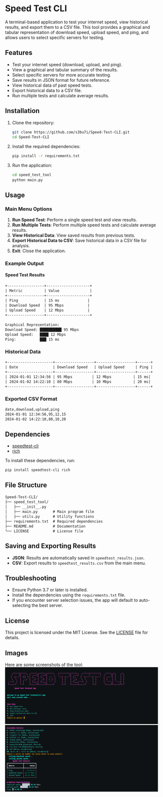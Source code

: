# Speed Test CLI

A terminal-based application to test your internet speed, view historical results, and export them to a CSV file. This tool provides a graphical and tabular representation of download speed, upload speed, and ping, and allows users to select specific servers for testing.

## Features

- Test your internet speed (download, upload, and ping).
- View a graphical and tabular summary of the results.
- Select specific servers for more accurate testing.
- Save results in JSON format for future reference.
- View historical data of past speed tests.
- Export historical data to a CSV file.
- Run multiple tests and calculate average results.

## Installation

1. Clone the repository:
   ```bash
   git clone https://github.com/s3bu7i/Speed-Test-CLI.git
   cd Speed-Test-CLI
   ```

2. Install the required dependencies:
   ```bash
   pip install -r requirements.txt
   ```

3. Run the application:
   ```bash
   cd speed_test_tool
   python main.py
   ```

## Usage

### Main Menu Options

1. **Run Speed Test**: Perform a single speed test and view results.
2. **Run Multiple Tests**: Perform multiple speed tests and calculate average results.
3. **View Historical Data**: View saved results from previous tests.
4. **Export Historical Data to CSV**: Save historical data in a CSV file for analysis.
5. **Exit**: Close the application.

### Example Output

#### Speed Test Results
```plaintext
+-----------------+--------------------+
| Metric          | Value              |
+-----------------+--------------------+
| Ping            | 15 ms             |
| Download Speed  | 95 Mbps           |
| Upload Speed    | 12 Mbps           |
+-----------------+--------------------+

Graphical Representation:
Download Speed: ██████████ 95 Mbps
Upload Speed:   ████ 12 Mbps
Ping:           ███ 15 ms
```

### Historical Data
```plaintext
+---------------------+------------------+------------------+------+
| Date                | Download Speed   | Upload Speed     | Ping |
+---------------------+------------------+------------------+------+
| 2024-01-01 12:34:56 | 95 Mbps         | 12 Mbps          | 15 ms|
| 2024-01-02 14:22:10 | 80 Mbps         | 10 Mbps          | 20 ms|
+---------------------+------------------+------------------+------+
```

### Exported CSV Format
```csv
date,download,upload,ping
2024-01-01 12:34:56,95,12,15
2024-01-02 14:22:10,80,10,20
```

## Dependencies

- [speedtest-cli](https://pypi.org/project/speedtest-cli/)
- [rich](https://pypi.org/project/rich/)

To install these dependencies, run:
```bash
pip install speedtest-cli rich
```

## File Structure

```
Speed-Test-CLI/
├── speed_test_tool/
│   ├── __init__.py
│   ├── main.py       # Main program file
│   ├── utils.py      # Utility functions
├── requirements.txt  # Required dependencies
├── README.md         # Documentation
└── LICENSE           # License file
```

## Saving and Exporting Results

- **JSON**: Results are automatically saved in `speedtest_results.json`.
- **CSV**: Export results to `speedtest_results.csv` from the main menu.

## Troubleshooting

- Ensure Python 3.7 or later is installed.
- Install the dependencies using the `requirements.txt` file.
- If you encounter server selection issues, the app will default to auto-selecting the best server.

## License

This project is licensed under the MIT License. See the [LICENSE](LICENSE) file for details.

## Images

Here are some screenshots of the tool:
![Mainmenu](img/1.png)
![Functions](img/2.png)
